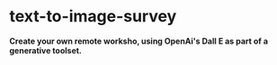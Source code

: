 # text-to-image-survey
**Create your own remote worksho, using OpenAi's Dall E as part of a generative toolset.**


